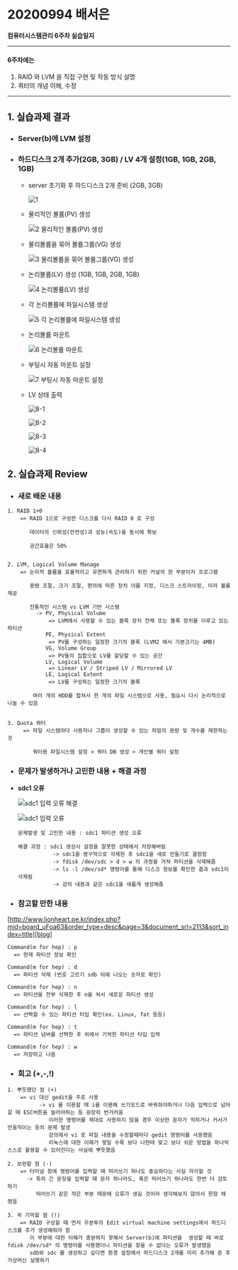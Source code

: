 # 20200994 배서은
**컴퓨터시스템관리 6주차 실습일지**

---
#### 6주차에는 
1. RAID 와 LVM 을 직접 구현 및 작동 방식 설명
2. 쿼터의 개념 이해, 수정
---

## 1. 실습과제 결과

* ### **Server(b)에 LVM 설정**
  
* ### **하드디스크 2개 추가(2GB, 3GB) / LV 4개 설정(1GB, 1GB, 2GB, 1GB)** <br>

  - server 초기화 후 하드디스크 2개 준비 (2GB, 3GB)

    ![1](https://user-images.githubusercontent.com/77660379/113737105-b379d180-9738-11eb-8fa2-24f7a1061e56.JPG)

  - 물리적인 볼륨(PV) 생성

    ![2 물리적인 볼륨(PV) 생성](https://user-images.githubusercontent.com/77660379/113737191-c68ca180-9738-11eb-98ca-af04194b89b2.JPG)
    
  - 물리볼륨을 묶어 볼륨그룹(VG) 생성

    ![3 물리볼륨을 묶어 볼륨그룹(VG) 생성](https://user-images.githubusercontent.com/77660379/113737279-dc01cb80-9738-11eb-9c2f-03fb03c3d23b.JPG)

  - 논리볼륨(LV) 생성 (1GB, 1GB, 2GB, 1GB)

    ![4 논리볼륨(LV) 생성](https://user-images.githubusercontent.com/77660379/113737338-e754f700-9738-11eb-9040-76b575147de5.JPG)

  - 각 논리볼륨에 파일시스템 생성

    ![5 각 논리볼륨에 파일시스템 생성](https://user-images.githubusercontent.com/77660379/113737387-f471e600-9738-11eb-8f43-b25c4bcd4f93.JPG)

  - 논리볼륨 마운트

    ![6 논리볼륨 마운트](https://user-images.githubusercontent.com/77660379/113737481-06538900-9739-11eb-9b79-7ba4967816a7.JPG)

  - 부팅시 자동 마운트 설정

    ![7 부팅시 자동 마운트 설정](https://user-images.githubusercontent.com/77660379/113737531-12d7e180-9739-11eb-9954-6dad596e87b5.JPG)

  - LV 상태 출력

    ![8-1](https://user-images.githubusercontent.com/77660379/113737595-21be9400-9739-11eb-9c7b-a7465415b119.JPG)

    ![8-2](https://user-images.githubusercontent.com/77660379/113737647-300cb000-9739-11eb-8a71-a41481917a94.JPG)

    ![8-3](https://user-images.githubusercontent.com/77660379/113737722-40bd2600-9739-11eb-9a7e-f17190f19016.JPG)

    ![8-4](https://user-images.githubusercontent.com/77660379/113737770-4ca8e800-9739-11eb-9224-7030c99e7352.JPG)


## 2. 실습과제 Review

* ### **새로 배운 내용**
```
1. RAID 1+0
    => RAID 1으로 구성한 디스크를 다시 RAID 0 로 구성

       데이터의 신뢰성(안전성)과 성능(속도)을 동시에 확보

       공간효율은 50%


2. LVM, Logical Volume Manage
    => 논리적 볼륨을 효율적이고 유연하게 관리하기 위한 커널의 한 부분이자 프로그램

       용량 조절, 크기 조절, 편의에 따른 장치 이름 지정, 디스크 스트라이핑, 미러 볼륨 제공

       전통적인 시스템 vs LVM 기반 시스템
         -> PV, Physical Volume
             => LVM에서 사용할 수 있는 블록 장치 전체 또는 블록 장치를 이루고 있는 파티션
            PE, Physical Extent
             => PV를 구성하는 일정한 크기의 블록 (LVM2 에서 기본크기는 4MB)
            VG, Volume Group
             => PV들의 집합으로 LV를 할당할 수 있는 공간
            LV, Logical Volume
             => Linear LV / Striped LV / Mirrored LV
            LE, Logical Extent
             => LV를 구성하는 일정한 크기의 블록
        
        여러 개의 HDD를 합쳐서 한 개의 파일 시스템으로 사용, 필요시 다시 논리적으로 나눌 수 있음


3. Quota 쿼터
     => 파일 시스템마다 사용자나 그룹이 생성할 수 있는 파일의 용량 및 개수를 제한하는 것

        쿼터용 파일시스템 설정 > 쿼터 DB 생성 > 개인별 쿼터 설정
```

* ### **문제가 발생하거나 고민한 내용 + 해결 과정**

- **sdc1 오류**

    ![sdc1 입력 오류 해결](https://user-images.githubusercontent.com/77660379/113742174-4c125080-973d-11eb-9889-12e0102fbbb2.JPG)

    ![sdc1 입력 오류](https://user-images.githubusercontent.com/77660379/113741813-fb9af300-973c-11eb-8c11-dabf22d6c928.JPG)

    ```
    문제발생 및 고민한 내용 : sdc1 파티션 생성 오류

    해결 과정 : sdc1 생성시 설정을 잘못한 상태에서 저장해버림
               -> sdc1을 영구적으로 삭제한 후 sdc1을 새로 만들기로 결정함
               -> fdisk /dev/sdc > d > w 의 과정을 거쳐 파티션을 삭제해줌
               -> ls -l /dev/sd* 명령어를 통해 디스크 정보를 확인한 결과 sdc1이 삭제됨
               -> 강의 내용과 같은 sdc1을 새롭게 생성해줌
    ````

* ### **참고할 만한 내용**

[http://www.lionheart.pe.kr/index.php?mid=board_uFoa63&order_type=desc&page=3&document_srl=2113&sort_index=title][blog]

```
Command(m for hep) : p
  => 현재 파티션 정보 확인

Command(m for hep) : d
  => 파티션 삭제 (번호 고르기 sdb 뒤에 나오는 숫자로 확인)

Command(m for hep) : n
  => 파티션을 전부 삭제한 후 n을 쳐서 새로운 파티션 생성

Command(m for hep) : l
  => 선택할 수 있는 파티션 타입 확인(ex. Linux, fat 등등)

Command(m for hep) : t
  => 파티션 넘버를 선택한 후 위에서 기억한 파티션 타입 입력

Command(m for hep) : w
  => 저장하고 나옴
```

* ### **회고 (+,-,!)**
```
1. 뿌듯했던 점 (+)
    => vi 대신 gedit을 주로 사용
          -> vi 를 이용할 때 i를 이용해 쓰기모드로 바꿔줘야하거나 다음 입력으로 넘어갈 때 ESC버튼을 눌러야하는 등 굉장히 번거러움
             이러한 명령어를 제대로 사용하지 않을 경우 이상한 문자가 적히거나 커서가 안움직이는 등의 문제 발생
             강의에서 vi 로 파일 내용을 수정할때마다 gedit 명령어를 사용했음 
             리눅스에 대한 이해가 쌓일 수록 보다 나한테 맞고 보다 쉬운 방법을 하나씩 스스로 활용할 수 있어진다는 사실에 뿌듯했음

2. 보완할 점 (-)
    => 터미널 창에 명령어를 입력할 때 띄어쓰기 하나도 중요하다는 사실 자각할 것
      -> 특히 긴 문장을 입력할 때 문자 하나라도, 혹은 띄어쓰기 하나라도 한번 더 검토하기
         띄어쓰기 같은 작은 부분 때문에 오류가 생길 것이라 생각해보지 않아서 한참 헤맸음

3. 꼭 기억할 점 (!) 
    => RAID 구성할 때 먼저 우분투의 Edit virtual machine settings에서 하드디스크를 추가 생성해줘야 함
       이 부분에 대한 이해가 충분하지 못해서 Server(b)에 파티션을  생성할 때 바로 fdisk /dev/sd* 의 명령어를 사용했더니 파티션을 찾을 수 없다는 오류가 발생했음
       sdb와 sdc 를 생성하고 싶다면 환경 설정에서 하드디스크 2개를 미리 추가해 준 후 가상머신 실행하기